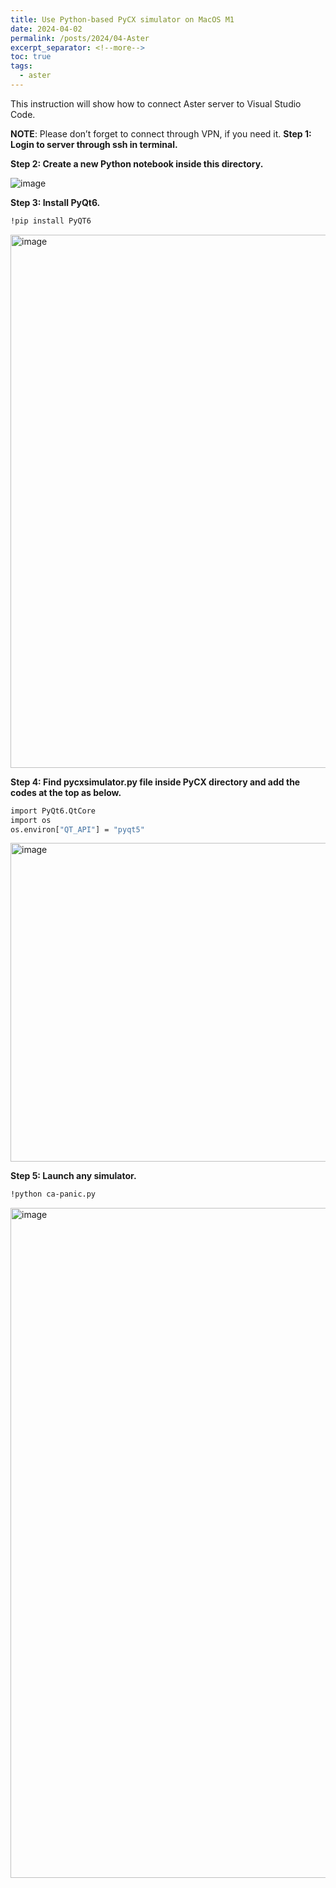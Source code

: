 ```yaml
---
title: Use Python-based PyCX simulator on MacOS M1
date: 2024-04-02
permalink: /posts/2024/04-Aster
excerpt_separator: <!--more-->
toc: true
tags:
  - aster
---
```

This instruction will show how to connect Aster server to Visual Studio Code.

__NOTE__: Please don’t forget to connect through VPN, if you need it.
**Step 1: Login to server through ssh in terminal.** 



**Step 2: Create a new Python notebook inside this directory.**

![image](https://user-images.githubusercontent.com/28020765/223584837-0dd11058-d113-43cc-82e9-a4a953dcf845.png)

**Step 3: Install PyQt6.**
```sh
!pip install PyQT6
```

<img width="853" alt="image" src="https://user-images.githubusercontent.com/28020765/223585034-e05b02a1-0074-447b-8f49-7b480d085eb1.png">

**Step 4: Find pycxsimulator.py file inside PyCX directory and add the codes at the top as below.**
```sh
import PyQt6.QtCore
import os
os.environ["QT_API"] = "pyqt5"
```

<img width="510" alt="image" src="https://user-images.githubusercontent.com/28020765/223585444-9f9b3646-5a66-48c0-b24d-59d1d79063be.png">

**Step 5: Launch any simulator.**
```sh
!python ca-panic.py
```

<img width="1072" alt="image" src="https://user-images.githubusercontent.com/28020765/223586394-686b1862-bf22-4882-beb8-957beb7750e9.png">



